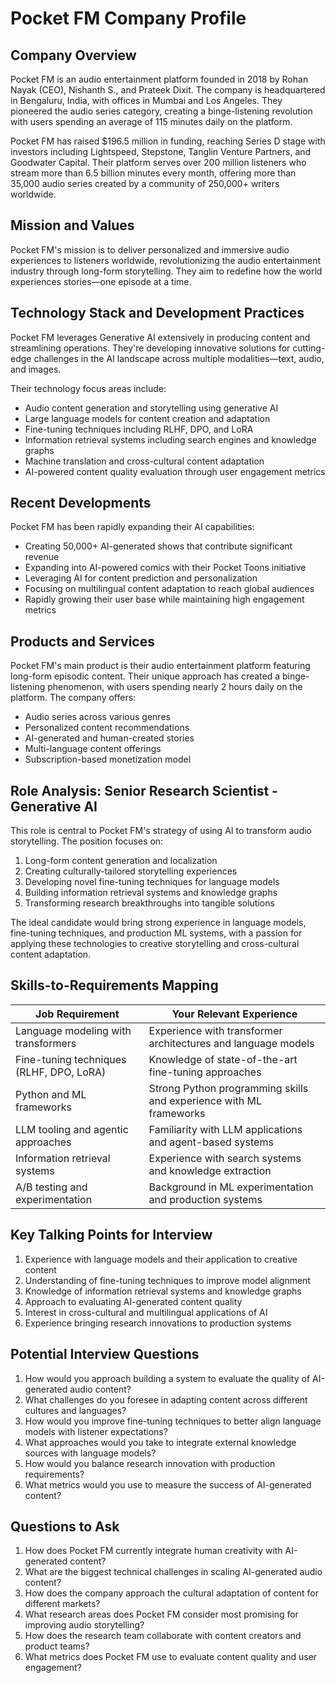 # Pocket FM Company Profile

## Company Overview
Pocket FM is an audio entertainment platform founded in 2018 by Rohan Nayak (CEO), Nishanth S., and Prateek Dixit. The company is headquartered in Bengaluru, India, with offices in Mumbai and Los Angeles. They pioneered the audio series category, creating a binge-listening revolution with users spending an average of 115 minutes daily on the platform.

Pocket FM has raised $196.5 million in funding, reaching Series D stage with investors including Lightspeed, Stepstone, Tanglin Venture Partners, and Goodwater Capital. Their platform serves over 200 million listeners who stream more than 6.5 billion minutes every month, offering more than 35,000 audio series created by a community of 250,000+ writers worldwide.

## Mission and Values
Pocket FM's mission is to deliver personalized and immersive audio experiences to listeners worldwide, revolutionizing the audio entertainment industry through long-form storytelling. They aim to redefine how the world experiences stories—one episode at a time.

## Technology Stack and Development Practices
Pocket FM leverages Generative AI extensively in producing content and streamlining operations. They're developing innovative solutions for cutting-edge challenges in the AI landscape across multiple modalities—text, audio, and images.

Their technology focus areas include:
- Audio content generation and storytelling using generative AI
- Large language models for content creation and adaptation
- Fine-tuning techniques including RLHF, DPO, and LoRA
- Information retrieval systems including search engines and knowledge graphs
- Machine translation and cross-cultural content adaptation
- AI-powered content quality evaluation through user engagement metrics

## Recent Developments
Pocket FM has been rapidly expanding their AI capabilities:
- Creating 50,000+ AI-generated shows that contribute significant revenue
- Expanding into AI-powered comics with their Pocket Toons initiative
- Leveraging AI for content prediction and personalization
- Focusing on multilingual content adaptation to reach global audiences
- Rapidly growing their user base while maintaining high engagement metrics

## Products and Services
Pocket FM's main product is their audio entertainment platform featuring long-form episodic content. Their unique approach has created a binge-listening phenomenon, with users spending nearly 2 hours daily on the platform. The company offers:
- Audio series across various genres
- Personalized content recommendations
- AI-generated and human-created stories
- Multi-language content offerings
- Subscription-based monetization model

## Role Analysis: Senior Research Scientist - Generative AI
This role is central to Pocket FM's strategy of using AI to transform audio storytelling. The position focuses on:
1. Long-form content generation and localization
2. Creating culturally-tailored storytelling experiences
3. Developing novel fine-tuning techniques for language models
4. Building information retrieval systems and knowledge graphs
5. Transforming research breakthroughs into tangible solutions

The ideal candidate would bring strong experience in language models, fine-tuning techniques, and production ML systems, with a passion for applying these technologies to creative storytelling and cross-cultural content adaptation.

## Skills-to-Requirements Mapping

| Job Requirement | Your Relevant Experience |
|-----------------|--------------------------|
| Language modeling with transformers | Experience with transformer architectures and language models |
| Fine-tuning techniques (RLHF, DPO, LoRA) | Knowledge of state-of-the-art fine-tuning approaches |
| Python and ML frameworks | Strong Python programming skills and experience with ML frameworks |
| LLM tooling and agentic approaches | Familiarity with LLM applications and agent-based systems |
| Information retrieval systems | Experience with search systems and knowledge extraction |
| A/B testing and experimentation | Background in ML experimentation and production systems |

## Key Talking Points for Interview
1. Experience with language models and their application to creative content
2. Understanding of fine-tuning techniques to improve model alignment
3. Knowledge of information retrieval systems and knowledge graphs
4. Approach to evaluating AI-generated content quality
5. Interest in cross-cultural and multilingual applications of AI
6. Experience bringing research innovations to production systems

## Potential Interview Questions
1. How would you approach building a system to evaluate the quality of AI-generated audio content?
2. What challenges do you foresee in adapting content across different cultures and languages?
3. How would you improve fine-tuning techniques to better align language models with listener expectations?
4. What approaches would you take to integrate external knowledge sources with language models?
5. How would you balance research innovation with production requirements?
6. What metrics would you use to measure the success of AI-generated content?

## Questions to Ask
1. How does Pocket FM currently integrate human creativity with AI-generated content?
2. What are the biggest technical challenges in scaling AI-generated audio content?
3. How does the company approach the cultural adaptation of content for different markets?
4. What research areas does Pocket FM consider most promising for improving audio storytelling?
5. How does the research team collaborate with content creators and product teams?
6. What metrics does Pocket FM use to evaluate content quality and user engagement?